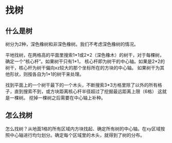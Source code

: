 # 找树

## 什么是树
树分为2种，深色橡树和非深色橡树。我们不考虑深色橡树的情况。

平地找树，在两格高的平面里搜索1\*1或2\*2（深色橡木）的树干，对于每棵树，确定一个“核心杆”。如果树干只有1\*1，
核心杆即为树干的中心轴。如果是2\*2的树干，核心杆为树干偏向xz较大的那个坐标所在的方块的中心轴。
如果树干为其他形状，则按各自为1\*1的树干来处理。

找到平面上的一个树干最下的一个木头，不断搜索3\*3方格里除了以外的所有格子，直到搜索不到，或方块距离核心杆半径超过了挖掘最远距离上限（6格）
这就是一棵树。 挖掉一棵树之后需要在中心轴上补种。

## 怎么找树
怎么找树？从地面1格的所有区域内方块找起、确定所有树的中心轴。在xy区域按照中心轴进行均匀划分。确定每个区域里的木头，就得到了树的分布。

